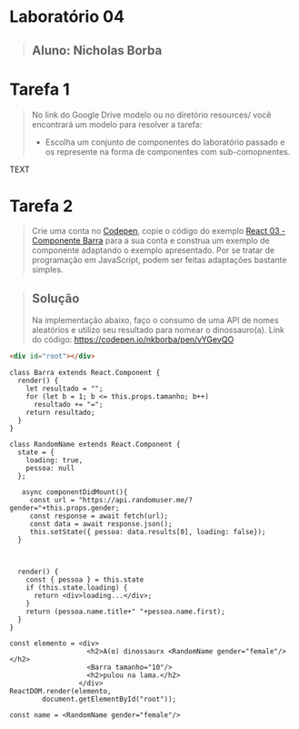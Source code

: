 # Laboratório 04
> ## Aluno: Nicholas Borba

# Tarefa 1
> No link do Google Drive modelo ou no diretório resources/ você encontrará um modelo para resolver a tarefa: 
> - Escolha um conjunto de componentes do laboratório passado e os represente na forma de componentes com sub-comopnentes.

TEXT

# Tarefa 2

> Crie uma conta no [Codepen](https://codepen.io/), copie o código do exemplo [React 03 - Componente Barra](https://codepen.io/santanche/pen/KKzmbwR) para a sua conta e construa um exemplo de componente adaptando o exemplo apresentado. Por se tratar de programação em JavaScript, podem ser feitas adaptações bastante simples.

> ## Solução 
> Na implementação abaixo, faço o consumo de uma API de nomes aleatórios e utilizo seu resultado para nomear o dinossauro(a).
> Link do código: https://codepen.io/nkborba/pen/vYGevQO

~~~ HTML
<div id="root"></div>
~~~

~~~ JS
class Barra extends React.Component {
  render() {
    let resultado = "";
    for (let b = 1; b <= this.props.tamanho; b++)
      resultado += "=";
    return resultado;
  }
}

class RandomName extends React.Component {
  state = {
    loading: true,
    pessoa: null
  };
  
   async componentDidMount(){
     const url = "https://api.randomuser.me/?gender="+this.props.gender;
     const response = await fetch(url);
     const data = await response.json();
     this.setState({ pessoa: data.results[0], loading: false});
  }
  
  
  
  render() {
    const { pessoa } = this.state
    if (this.state.loading) {
      return <div>loading...</div>;
    }
    return (pessoa.name.title+" "+pessoa.name.first);
  }
}

const elemento = <div>
                   <h2>A(o) dinossaurx <RandomName gender="female"/></h2> 
                   <Barra tamanho="10"/>
                   <h2>pulou na lama.</h2>
                 </div> 
ReactDOM.render(elemento, 
        document.getElementById("root"));

const name = <RandomName gender="female"/>
~~~